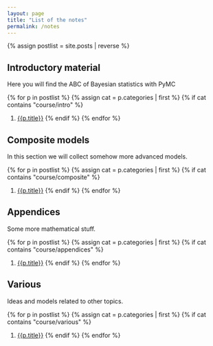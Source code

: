 ```yaml
---
layout: page
title: "List of the notes"
permalink: /notes
---
```


{% assign postlist = site.posts | reverse %}

## Introductory material

Here you will find the ABC of Bayesian statistics with PyMC

{% for p in postlist %}
        {% assign cat = p.categories | first %}
        {% if cat contains "course/intro" %}
1. [{{p.title}}]({{p.tags}})
        {% endif %}
{% endfor %}

## Composite models

In this section we will collect somehow more advanced models.

{% for p in postlist %}
        {% assign cat = p.categories | first %}
        {% if cat contains "course/composite" %}
1. [{{p.title}}]({{p.tags}})
        {% endif %}
{% endfor %}

## Appendices

Some more mathematical stuff.

{% for p in postlist %}
        {% assign cat = p.categories | first %}
        {% if cat contains "course/appendices" %}
1. [{{p.title}}]({{p.tags}})
        {% endif %}
{% endfor %}

## Various

Ideas and models related to other topics.

{% for p in postlist %}
        {% assign cat = p.categories | first %}
        {% if cat contains "course/various" %}
1. [{{p.title}}]({{p.tags}})
        {% endif %}
{% endfor %}
